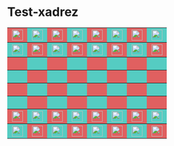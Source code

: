 # Test-xadrez
<!DOCTYPE html>
<html>
<head>
<meta charset= "utf-8"/>
</head>

<table>
<tr height="30">
<th width="30" style="background-color:#e06060"> <img src="zuzu.jpg" height="25" width="25"> </th>
<th width="30" style="background-color:#55ccc2"> <img src="zuzu.jpg" height="25" width="25"> </th>
<th width="30" style="background-color:#e06060"> <img src="zuzu.jpg" height="25" width="25"> </th>
<th width="30" style="background-color:#55ccc2"> <img src="zuzu.jpg" height="25" width="25"> </th>
<th width="30" style="background-color:#e06060"> <img src="zuzu.jpg" height="25" width="25"> </th>
<th width="30" style="background-color:#55ccc2"> <img src="zuzu.jpg" height="25" width="25"> </th>
<th width="30" style="background-color:#e06060"> <img src="zuzu.jpg" height="25" width="25"> </th>
<th width="30" style="background-color:#55ccc2"> <img src="zuzu.jpg" height="25" width="25"> </th>
</tr>
<tr height="30">
<th width="30" style="background-color:#55ccc2"> <img src="zuzu.jpg" height="25" width="25"> </th>
<th width="30" style="background-color:#e06060"> <img src="zuzu.jpg" height="25" width="25"> </th>
<th width="30" style="background-color:#55ccc2"> <img src="zuzu.jpg" height="25" width="25"> </th>
<th width="30" style="background-color:#e06060"> <img src="zuzu.jpg" height="25" width="25"> </th>
<th width="30" style="background-color:#55ccc2"> <img src="zuzu.jpg" height="25" width="25"> </th>
<th width="30" style="background-color:#e06060"> <img src="zuzu.jpg" height="25" width="25"> </th>
<th width="30" style="background-color:#55ccc2"> <img src="zuzu.jpg" height="25" width="25"> </th>
<th width="30" style="background-color:#e06060"> <img src="zuzu.jpg" height="25" width="25"> </th>
</tr>
<tr height="30">
<th width="30" style="background-color:#e06060"></th>
<th width="30" style="background-color:#55ccc2"></th>
<th width="30" style="background-color:#e06060"></th>
<th width="30" style="background-color:#55ccc2"></th>
<th width="30" style="background-color:#e06060"></th>
<th width="30" style="background-color:#55ccc2"></th>
<th width="30" style="background-color:#e06060"></th>
<th width="30" style="background-color:#55ccc2"></th>
</tr>
<tr height="30">
<th width="30" style="background-color:#55ccc2"></th>
<th width="30" style="background-color:#e06060"></th>
<th width="30" style="background-color:#55ccc2"></th>
<th width="30" style="background-color:#e06060"></th>
<th width="30" style="background-color:#55ccc2"></th>
<th width="30" style="background-color:#e06060"></th>
<th width="30" style="background-color:#55ccc2"></th>
<th width="30" style="background-color:#e06060"></th>
</tr>
<tr height="30">
<th width="30" style="background-color:#e06060"></th>
<th width="30" style="background-color:#55ccc2"></th>
<th width="30" style="background-color:#e06060"></th>
<th width="30" style="background-color:#55ccc2"></th>
<th width="30" style="background-color:#e06060"></th>
<th width="30" style="background-color:#55ccc2"></th>
<th width="30" style="background-color:#e06060"></th>
<th width="30" style="background-color:#55ccc2"></th>
</tr>
<tr height="30">
<th width="30" style="background-color:#55ccc2"></th>
<th width="30" style="background-color:#e06060"></th>
<th width="30" style="background-color:#55ccc2"></th>
<th width="30" style="background-color:#e06060"></th>
<th width="30" style="background-color:#55ccc2"></th>
<th width="30" style="background-color:#e06060"></th>
<th width="30" style="background-color:#55ccc2"></th>
<th width="30" style="background-color:#e06060"></th>
</tr>
<tr height="30">
<th width="30" style="background-color:#e06060"> <img src="andrea.jpeg" height="25" width="25"> </th>
<th width="30" style="background-color:#55ccc2"> <img src="andrea.jpeg" height="25" width="25"> </th>
<th width="30" style="background-color:#e06060"> <img src="andrea.jpeg" height="25" width="25"> </th>
<th width="30" style="background-color:#55ccc2"> <img src="andrea.jpeg" height="25" width="25"> </th>
<th width="30" style="background-color:#e06060"> <img src="andrea.jpeg" height="25" width="25"> </th>
<th width="30" style="background-color:#55ccc2"> <img src="andrea.jpeg" height="25" width="25"> </th>
<th width="30" style="background-color:#e06060"> <img src="andrea.jpeg" height="25" width="25"> </th>
<th width="30" style="background-color:#55ccc2"> <img src="andrea.jpeg" height="25" width="25"> </th>
</tr>
<tr height="30">
<th width="30" style="background-color:#55ccc2"> <img src="andrea.jpeg" height="25" width="25"> </th>
<th width="30" style="background-color:#e06060"> <img src="andrea.jpeg" height="25" width="25"> </th>
<th width="30" style="background-color:#55ccc2"> <img src="andrea.jpeg" height="25" width="25"> </th>
<th width="30" style="background-color:#e06060"> <img src="andrea.jpeg" height="25" width="25"> </th>
<th width="30" style="background-color:#55ccc2"> <img src="andrea.jpeg" height="25" width="25"> </th>
<th width="30" style="background-color:#e06060"> <img src="andrea.jpeg" height="25" width="25"> </th>
<th width="30" style="background-color:#55ccc2"> <img src="andrea.jpeg" height="25" width="25"> </th>
<th width="30" style="background-color:#e06060"> <img src="andrea.jpeg" height="25" width="25"> </th>
</tr>
</table>
</html>

